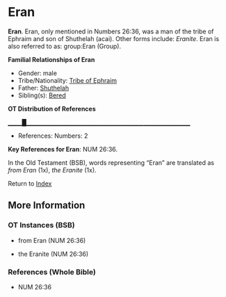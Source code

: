 # Eran
**Eran**. 
Eran, only mentioned in Numbers 26:36, was a man of the tribe of Ephraim and son of Shuthelah (acai). 
Other forms include: 
*Eranite*. 
Eran is also referred to as: 
group:Eran (Group). 




**Familial Relationships of Eran**


* Gender: male
* Tribe/Nationality: [Tribe of Ephraim](../../../groups/md/acai/Ephraim.md)
* Father: [Shuthelah](Shuthelah.md)
* Sibling(s): [Bered](Bered.md)


**OT Distribution of References**

▁▁▁█▁▁▁▁▁▁▁▁▁▁▁▁▁▁▁▁▁▁▁▁▁▁▁▁▁▁▁▁▁▁▁▁▁▁▁
* References: Numbers: 2



**Key References for Eran**: 
NUM 26:36. 


In the Old Testament (BSB), words representing “Eran” are translated as 
*from Eran* (1x), *the Eranite* (1x). 




Return to [Index](00-Index.md)

## More Information

### OT Instances (BSB)

* from Eran (NUM 26:36)

* the Eranite (NUM 26:36)



### References (Whole Bible)

* NUM 26:36



